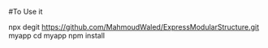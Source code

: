 #To Use it

npx degit https://github.com/MahmoudWaled/ExpressModularStructure.git myapp
cd myapp
npm install
